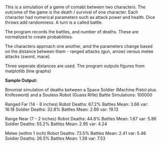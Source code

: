 This is a simulation of a game of comabt between two characters. The outcome of the game is the death / survival of one character. Each character had numerical parameters such as 
attack power and health. Dice throws add randomness. A turn is a called battle.

The program records the battles, and number of deaths. These are normalized to create probabilities. 

The characters approach one another, amd the parameters change based on the distance between them - ranged attacks (gun, arrow) versus melee attacks (sword, mace). 

Three seperate distances are used. The program outputs figures from matplotlib (line graphs)

**Sample Output:**

Binomial simulation of deaths between a Space Soldier (Machine Pistol plus Knifesword) and a Souless Robot (Guass Rifle)
Battle Simulations: 100000

Ranged Far (14 - 8 inches)
Robot Deaths:   67.2% Battles Mean: 3.66 var: 16.18
Soldier Deaths: 32.8% Battles Mean: 2.69 var: 19.13
 
Range Near (7 - 2 inches)
Robot Deaths:   44.8% Battles Mean: 1.67 var: 5.86
Soldier Deaths: 55.2% Battles Mean: 2.95 var: 4.24
 
Melee (within 1 inch)
Robot Deaths:   73.5% Battles Mean: 2.41 var: 5.46
Soldier Deaths: 26.5% Battles Mean: 1.39 var: 7.53
 
